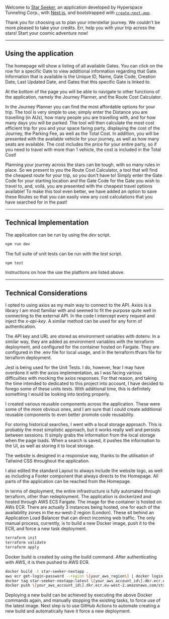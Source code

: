 Welcome to [Star Seeker](http://star-seeker-load-balancer-1543905369.eu-west-2.elb.amazonaws.com/), an application developed by Hyperspace Tunneling Corp., with [Next.js](https://nextjs.org), and bootstrapped with [`create-next-app`](https://nextjs.org/docs/app/api-reference/cli/create-next-app).

Thank you for choosing us to plan your interstellar journey. We couldn't be more pleased to take your credits. Err, help you with your trip across the stars! Start your cosmic adventure now!

---

## Using the application

The homepage will show a listing of all available Gates. You can click on the row for a specific Gate to view additional information regarding that Gate. Information that is available is the Unique ID, Name, Gate Code, Creation Date, Last Updated Date, and Gates that this specific Gate is linked to.

At the bottom of the page you will be able to navigate to other functions of the application, namely the Journey Planner, and the Route Cost Calculator.

In the Journey Planner you can find the most affordable options for your trip. The tool is very simple to use; simply enter the Distance you are travelling (in AUs), how many people you are travelling with, and for how many days you will be parked. The tool will then calculate the most cost efficient trip for you and your space faring party, displaying the cost of the Journey, the Parking Fee, as well as the Total Cost. In addition, you will be presented with the available vehicle for your journey, as well as how many seats are available. The cost includes the price for your entire party, so if you need to travel with more than 1 vehicle, the cost is included in the Total Cost!

Planning your journey across the stars can be tough, with so many rules in place. So we present to you the Route Cost Calculator, a tool that will find the cheapest route for your trip, so you don't have to! Simply enter the Gate Code for your starting location and the Gate Code for the Gate you wish to travel to, and, voilá, you are presented with the cheapest travel options available! To make this tool even better, we have added an option to save these Routes so that you can easily view any cost calculations that you have searched for in the past!

---

## Technical Implementation

The application can be run by using the *dev* script.

```bash
npm run dev
```

The full suite of unit tests can be run with the *test* script.

```bash
npm test
```

Instructions on how the use the platform are listed above.

---

## Technical Considerations

I opted to using axios as my main way to connect to the API. Axios is a library I am most familiar with and seemed to fit the purpose quite well in connecting to the external API. In the code I intercept every request and inject the *x-api-key*. A similar method can be used for any form of authentication.

The API key and URL are stored as environment variables with dotenv. In a similar way, they are added as environment variables with the terraform deployment, and configured for the container hosted on Fargate. They are configured in the .env file for local usage, and in the terraform.tfvars file for terraform deployment.

Jest is being used for the Unit Tests. I do, however, fear I may have overdone it with the axios implementation, as I was facing various difficulties with mocking the axios responses. For that reason, and taking the time intended to dedicated to this project into account, I have decided to forego some of these units tests. With additional time, this is definitely something I would be looking into testing properly.

I created various reusable components across the application. These were some of the more obvious ones, and I am sure that I could create additional reusable components to even better promote code reusability.

For storing historical searches, I went with a local storage approach. This is probably the most simplistic approach, but it works really well and persists between sessions. It simply grabs the information from the local storage when the page loads. When a search is saved, it pushes the information to the UI, as well as storing it to local storage.

The website is designed in a responsive way, thanks to the utilisation of Tailwind CSS throughout the application.

I also edited the standard Layout to always include the website logo, as well as including a Footer component that always directs to the Homepage. All parts of the application can be reached from the Homepage.

In terms of deployment, the entire infrastructure is fully automated through terraform, other than redeployment. The application is dockerized and hosted through AWS ECS Fargate. The image for the container is hosted on AWs ECR. There are actually 3 instances being hosted, one for each of the availability zones in the eu-west-2 region (London). These sit behind an Application Load Balancer that can direct incoming web traffic. The only manual process, currently, is to build a new Docker image, push it to the ECR, and force a new task deployment.

```bash
terraform init
terraform validate
terraform apply
```

Docker build is created by using the build command. After authenticating with AWS, it is then pushed to AWS ECR.

```bash
docker build -t star-seeker-nextapp .
aws ecr get-login-password --region \[your_aws_region\] | docker login --username AWS --password-stdin \[your_aws_account_id\].dkr.ecr.eu-west-2.amazonaws.com
docker tag star-seeker-nextapp:latest \[your_aws_account_id\].dkr.ecr.eu-west-2.amazonaws.com/star-seeker-nextapp:latest
docker push \[your_aws_account_id\].dkr.ecr.eu-west-2.amazonaws.com/star-seeker-nextapp:latest
```

Deploying a new build can be achieved by executing the above Docker commands again, and manually stopping the existing tasks, to force use of the latest image. Next step is to use GitHub Actions to automate creating a new build and automatically have it force a new deployment.
